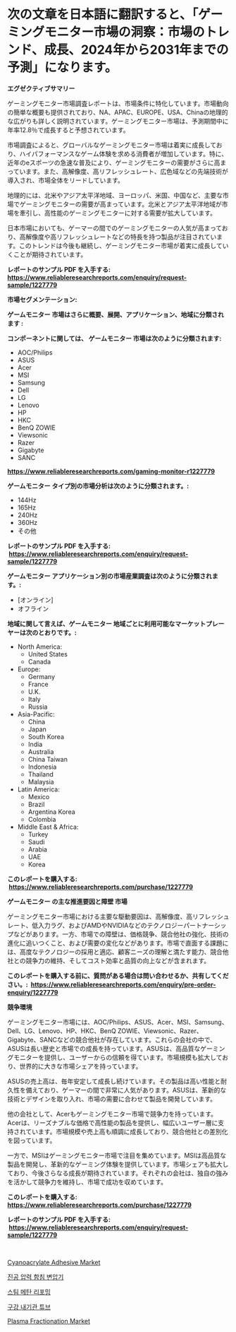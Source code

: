<p><h1>次の文章を日本語に翻訳すると、「ゲーミングモニター市場の洞察：市場のトレンド、成長、2024年から2031年までの予測」になります。</h1></p><p><strong>エグゼクティブサマリー</strong></p>
<p><p>ゲーミングモニター市場調査レポートは、市場条件に特化しています。市場動向の簡単な概要も提供されており、NA、APAC、EUROPE、USA、Chinaの地理的な広がりも詳しく説明されています。ゲーミングモニター市場は、予測期間中に年率12.8％で成長すると予想されています。</p><p>市場調査によると、グローバルなゲーミングモニター市場は着実に成長しており、ハイパフォーマンスなゲーム体験を求める消費者が増加しています。特に、近年のeスポーツの急速な普及により、ゲーミングモニターの需要がさらに高まっています。また、高解像度、高リフレッシュレート、広色域などの先端技術が導入され、市場全体をリードしています。</p><p>地理的には、北米やアジア太平洋地域、ヨーロッパ、米国、中国など、主要な市場でゲーミングモニターの需要が高まっています。北米とアジア太平洋地域が市場を牽引し、高性能のゲーミングモニターに対する需要が拡大しています。</p><p>日本市場においても、ゲーマーの間でのゲーミングモニターの人気が高まっており、高解像度や高リフレッシュレートなどの特長を持つ製品が注目されています。このトレンドは今後も継続し、ゲーミングモニター市場が着実に成長していくことが期待されています。</p></p>
<p><strong>レポートのサンプル PDF を入手する: <a href="https://www.reliableresearchreports.com/enquiry/request-sample/1227779">https://www.reliableresearchreports.com/enquiry/request-sample/1227779</a></strong></p>
<p><strong>市場セグメンテーション:</strong></p>
<p><strong> ゲームモニター 市場はさらに概要、展開、アプリケーション、地域に分類されます :</strong></p>
<p><strong>コンポーネントに関しては、 ゲームモニター 市場は次のように分類されます: &nbsp;</strong></p>
<p><ul><li>AOC/Philips</li><li>ASUS</li><li>Acer</li><li>MSI</li><li>Samsung</li><li>Dell</li><li>LG</li><li>Lenovo</li><li>HP</li><li>HKC</li><li>BenQ ZOWIE</li><li>Viewsonic</li><li>Razer</li><li>Gigabyte</li><li>SANC</li></ul></p>
<p><strong><a href="https://www.reliableresearchreports.com/gaming-monitor-r1227779">https://www.reliableresearchreports.com/gaming-monitor-r1227779</a></strong></p>
<p><strong> ゲームモニター タイプ別の市場分析は次のように分類されます。:</strong></p>
<p><ul><li>144Hz</li><li>165Hz</li><li>240Hz</li><li>360Hz</li><li>その他</li></ul></p>
<p><strong>レポートのサンプル PDF を入手する: &nbsp;<a href="https://www.reliableresearchreports.com/enquiry/request-sample/1227779">https://www.reliableresearchreports.com/enquiry/request-sample/1227779</a></strong></p>
<p><strong> ゲームモニター アプリケーション別の市場産業調査は次のように分類されます。:</strong></p>
<p><ul><li>[オンライン]</li><li>オフライン</li></ul></p>
<p><strong>地域に関して言えば、ゲームモニター 地域ごとに利用可能なマーケットプレーヤーは次のとおりです。:</strong></p>
<p><ul>
    <li>
        North America:
        <ul>
            <li>United States</li>
            <li>Canada</li>
        </ul>
    </li>
    <li>
        Europe:
        <ul>
            <li>Germany</li>
            <li>France</li>
            <li>U.K.</li>
            <li>Italy</li>
            <li>Russia</li>
        </ul>
    </li>
    <li>
        Asia-Pacific:
        <ul>
            <li>China</li>
            <li>Japan</li>
            <li>South Korea</li>
            <li>India</li>
            <li>Australia</li>
            <li>China Taiwan</li>
            <li>Indonesia</li>
            <li>Thailand</li>
            <li>Malaysia</li>
        </ul>
    </li>
    <li>
        Latin America:
        <ul>
            <li>Mexico</li>
            <li>Brazil</li>
            <li>Argentina Korea</li>
            <li>Colombia</li>
        </ul>
    </li>
    <li>
        Middle East & Africa:
        <ul>
            <li>Turkey</li>
            <li>Saudi</li>
            <li>Arabia</li>
            <li>UAE</li>
            <li>Korea</li>
        </ul>
    </li>
    </ul></p>
<p><strong>このレポートを購入する: &nbsp;<a href="https://www.reliableresearchreports.com/purchase/1227779">https://www.reliableresearchreports.com/purchase/1227779</a></strong></p>
<p><strong>ゲームモニター の主な推進要因と障壁 市場</strong></p>
<p><p>ゲーミングモニター市場における主要な駆動要因は、高解像度、高リフレッシュレート、低入力ラグ、およびAMDやNVIDIAなどのテクノロジーパートナーシップなどがあります。一方、市場での障壁は、価格競争、競合他社の強化、技術の進化に追いつくこと、および需要の変化などがあります。市場で直面する課題には、高度なテクノロジーの採用と適応、顧客ニーズの理解と満たす能力、競合他社との競争力の維持、そしてコスト効率と品質の向上などが含まれます。</p></p>
<p><strong>このレポートを購入する前に、質問がある場合は問い合わせるか、共有してください。:&nbsp; <a href="https://www.reliableresearchreports.com/enquiry/pre-order-enquiry/1227779">https://www.reliableresearchreports.com/enquiry/pre-order-enquiry/1227779</a></strong></p>
<p><strong>競争環境</strong></p>
<p><p>ゲーミングモニター市場には、AOC/Philips、ASUS、Acer、MSI、Samsung、Dell、LG、Lenovo、HP、HKC、BenQ ZOWIE、Viewsonic、Razer、Gigabyte、SANCなどの競合他社が存在しています。これらの会社の中で、ASUSは長い歴史と市場での成長を持っています。ASUSは、高品質なゲーミングモニターを提供し、ユーザーからの信頼を得ています。市場規模も拡大しており、世界的に大きな市場シェアを持っています。</p><p>ASUSの売上高は、毎年安定して成長し続けています。その製品は高い性能と耐久性を備えており、ゲーマーの間で非常に人気があります。ASUSは、革新的な技術とデザインを取り入れ、市場の需要に合わせて製品を開発しています。</p><p>他の会社として、Acerもゲーミングモニター市場で競争力を持っています。Acerは、リーズナブルな価格で高性能の製品を提供し、幅広いユーザー層に支持されています。市場規模や売上高も順調に成長しており、競合他社との差別化を図っています。</p><p>一方で、MSIはゲーミングモニター市場で注目を集めています。MSIは高品質な製品を開発し、革新的なゲーミング体験を提供しています。市場シェアも拡大しており、今後さらなる成長が期待されています。それぞれの会社は、独自の強みを活かして競争力を維持し、市場で成功を収めています。</p></p>
<p><strong>このレポートを購入する: &nbsp; <a href="https://www.reliableresearchreports.com/purchase/1227779">https://www.reliableresearchreports.com/purchase/1227779</a></strong></p>
<p><strong>レポートのサンプル PDF を入手する: &nbsp;<a href="https://www.reliableresearchreports.com/enquiry/request-sample/1227779">https://www.reliableresearchreports.com/enquiry/request-sample/1227779</a></strong><strong></strong></p>
<p>&nbsp;</p>
<p><p><a href="https://www.linkedin.com/pulse/cyanoacrylate-adhesive-market-size-2024-2031-global-industrial-c1olc?trackingId=Zynb%2Bp1cj%2F3EKPaxet2P4g%3D%3D">Cyanoacrylate Adhesive Market</a></p><p><a href="https://github.com/CorEmtymerich56566/Market-Research-Report-List-1/blob/main/498185131298.md">진공 압력 함침 변압기</a></p><p><a href="https://medium.com/@georgebesoiu20221/%EC%8A%A4%ED%8C%80-%EB%A9%94%ED%83%84-%EB%A6%AC%ED%8F%AC%EB%B0%8D-%EC%8B%9C%EC%9E%A5-%EB%B6%84%EC%84%9D-%EA%B8%80%EB%A1%9C%EB%B2%8C-%EC%82%B0%EC%97%85-%EC%A0%84%EB%A7%9D-%EB%B0%8F-%EC%98%88%EC%B8%A1-2024%EB%85%84%EB%B6%80%ED%84%B0-2031%EB%85%84-b372b759c436">스팀 메탄 리포밍</a></p><p><a href="https://github.com/GabrielBlanda5656/Market-Research-Report-List-1/blob/main/440320031296.md">구강 내기관 튜브</a></p><p><a href="https://github.com/Hazelklievgspy6vdcsmu106w/Market-Research-Report-List-2/blob/main/plasma-fractionation-market.md">Plasma Fractionation Market</a></p></p>